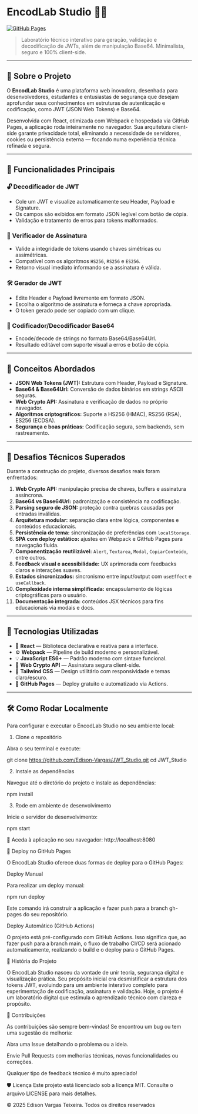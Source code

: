 # EncodLab Studio 🧪🔐

[![GitHub Pages](https://img.shields.io/badge/Live_Demo-EncodLab_Studio-blue?style=flat&logo=github)](https://Edison-Vargas.github.io/encodlab-studio/)

> Laboratório técnico interativo para geração, validação e decodificação de JWTs, além de manipulação Base64. Minimalista, seguro e 100% client-side.

---

## 🚀 Sobre o Projeto

O **EncodLab Studio** é uma plataforma web inovadora, desenhada para desenvolvedores, estudantes e entusiastas de segurança que desejam aprofundar seus conhecimentos em estruturas de autenticação e codificação, como JWT (JSON Web Tokens) e Base64.

Desenvolvida com React, otimizada com Webpack e hospedada via GitHub Pages, a aplicação roda inteiramente no navegador. Sua arquitetura client-side garante privacidade total, eliminando a necessidade de servidores, cookies ou persistência externa — focando numa experiência técnica refinada e segura.

---

## 🔧 Funcionalidades Principais

### 🔓 Decodificador de JWT
- Cole um JWT e visualize automaticamente seu Header, Payload e Signature.
- Os campos são exibidos em formato JSON legível com botão de cópia.
- Validação e tratamento de erros para tokens malformados.

### 🔐 Verificador de Assinatura
- Valide a integridade de tokens usando chaves simétricas ou assimétricas.
- Compatível com os algoritmos `HS256`, `RS256` e `ES256`.
- Retorno visual imediato informando se a assinatura é válida.

### 🛠️ Gerador de JWT
- Edite Header e Payload livremente em formato JSON.
- Escolha o algoritmo de assinatura e forneça a chave apropriada.
- O token gerado pode ser copiado com um clique.

### 🔁 Codificador/Decodificador Base64
- Encode/decode de strings no formato Base64/Base64Url.
- Resultado editável com suporte visual a erros e botão de cópia.

---

## 📘 Conceitos Abordados

- **JSON Web Tokens (JWT):** Estrutura com Header, Payload e Signature.
- **Base64 & Base64Url:** Conversão de dados binários em strings ASCII seguras.
- **Web Crypto API:** Assinatura e verificação de dados no próprio navegador.
- **Algoritmos criptográficos:** Suporte a HS256 (HMAC), RS256 (RSA), ES256 (ECDSA).
- **Segurança e boas práticas:** Codificação segura, sem backends, sem rastreamento.

---

## 🧪 Desafios Técnicos Superados

Durante a construção do projeto, diversos desafios reais foram enfrentados:

1. **Web Crypto API:** manipulação precisa de chaves, buffers e assinatura assíncrona.
2. **Base64 vs Base64Url:** padronização e consistência na codificação.
3. **Parsing seguro de JSON:** proteção contra quebras causadas por entradas inválidas.
4. **Arquitetura modular:** separação clara entre lógica, componentes e conteúdos educacionais.
5. **Persistência de tema:** sincronização de preferências com `localStorage`.
6. **SPA com deploy estático:** ajustes em Webpack e GitHub Pages para navegação fluida.
7. **Componentização reutilizável:** `Alert`, `Textarea`, `Modal`, `CopiarConteúdo`, entre outros.
8. **Feedback visual e acessibilidade:** UX aprimorada com feedbacks claros e interações suaves.
9. **Estados sincronizados:** sincronismo entre input/output com `useEffect` e `useCallback`.
10. **Complexidade interna simplificada:** encapsulamento de lógicas criptográficas para o usuário.
11. **Documentação integrada:** conteúdos JSX técnicos para fins educacionais via modais e docs.

---

## 🧰 Tecnologias Utilizadas

- 🧠 **React** — Biblioteca declarativa e reativa para a interface.
- ⚙️ **Webpack** — Pipeline de build moderno e personalizável.
- 💡 **JavaScript ES6+** — Padrão moderno com sintaxe funcional.
- 🔐 **Web Crypto API** — Assinatura segura client-side.
- 🎨 **Tailwind CSS** — Design utilitário com responsividade e temas claro/escuro.
- 🚀 **GitHub Pages** — Deploy gratuito e automatizado via Actions.

---

## 🛠️ Como Rodar Localmente

Para configurar e executar o EncodLab Studio no seu ambiente local:

1. Clone o repositório

Abra o seu terminal e execute:

git clone https://github.com/Edison-Vargas/JWT_Studio.git
cd JWT_Studio

2. Instale as dependências

Navegue até o diretório do projeto e instale as dependências:

npm install

3. Rode em ambiente de desenvolvimento

Inicie o servidor de desenvolvimento:

npm start

📍 Aceda à aplicação no seu navegador: http://localhost:8080

🚀 Deploy no GitHub Pages

O EncodLab Studio oferece duas formas de deploy para o GitHub Pages:

Deploy Manual

Para realizar um deploy manual:

npm run deploy

Este comando irá construir a aplicação e fazer push para a branch gh-pages do seu repositório.

Deploy Automático (GitHub Actions)

O projeto está pré-configurado com GitHub Actions. Isso significa que, ao fazer push para a branch main, o fluxo de trabalho CI/CD será acionado automaticamente, realizando o build e o deploy para o GitHub Pages.

🧠 História do Projeto

O EncodLab Studio nasceu da vontade de unir teoria, segurança digital e visualização prática. Seu propósito inicial era desmistificar a estrutura dos tokens JWT, evoluindo para um ambiente interativo completo para experimentação de codificação, assinatura e validação. Hoje, o projeto é um laboratório digital que estimula o aprendizado técnico com clareza e propósito.

🤝 Contribuições

As contribuições são sempre bem-vindas! Se encontrou um bug ou tem uma sugestão de melhoria:

Abra uma Issue detalhando o problema ou a ideia.

Envie Pull Requests com melhorias técnicas, novas funcionalidades ou correções.

Qualquer tipo de feedback técnico é muito apreciado!

🛡️ Licença
Este projeto está licenciado sob a licença MIT. Consulte o arquivo LICENSE para mais detalhes.

© 2025 Edison Vargas Teixeira. Todos os direitos reservados